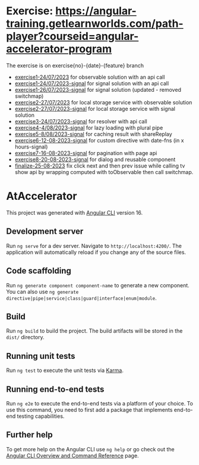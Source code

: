 # Exercise: https://angular-training.getlearnworlds.com/path-player?courseid=angular-accelerator-program
The exercise is on exercise{no}-{date}-{feature} branch
- [exercise1-24/07/2023](https://github.com/nutphi/at-accelerator/tree/exercise1-24/07/2023) for observable solution with an api call
- [exercise1-24/07/2023-signal](https://github.com/nutphi/at-accelerator/tree/exercise1-24/07/2023-signal) for signal solution with an api call
- [exercise1-26/07/2023-signal](https://github.com/nutphi/at-accelerator/tree/exercise1-26/07/2023-signal) for signal solution (updated - removed switchmap)
- [exercise2-27/07/2023](https://github.com/nutphi/at-accelerator/tree/exercise2-27/07/2023) for local storage service with observable solution
- [exercise2-27/07/2023-signal](https://github.com/nutphi/at-accelerator/tree/exercise2-27/07/2023-signal) for local storage service with signal solution
- [exercise3-24/07/2023-signal](https://github.com/nutphi/at-accelerator/tree/exercise3-24/07/2023-signal) for resolver with api call
- [exercise4-4/08/2023-signal](https://github.com/nutphi/at-accelerator/tree/exercise4-4/08/2023-signal) for lazy loading with plural pipe
- [exercise5-8/08/2023-signal](https://github.com/nutphi/at-accelerator/tree/exercise5-8/08/2023-signal) for caching result with shareReplay
- [exercise6-12-08-2023-signal](https://github.com/nutphi/at-accelerator/tree/exercise6-12-08-2023-signal) for custom directive with date-fns (in x hours-signal)
- [exercise7-16-08-2023-signal](https://github.com/nutphi/at-accelerator/tree/exercise7-16-08-2023-signal) for pagination with page api
- [exercise8-20-08-2023-signal](https://github.com/nutphi/at-accelerator/tree/exercise8-20-08-2023-signal) for dialog and reusable component
- [finalize-25-08-2023](https://github.com/nutphi/at-accelerator/tree/finalize-25-08-2023) fix click next and then prev issue while calling tv show api by wrapping computed with toObservable then call switchmap.
  
# AtAccelerator

This project was generated with [Angular CLI](https://github.com/angular/angular-cli) version 16.

## Development server

Run `ng serve` for a dev server. Navigate to `http://localhost:4200/`. The application will automatically reload if you change any of the source files.

## Code scaffolding

Run `ng generate component component-name` to generate a new component. You can also use `ng generate directive|pipe|service|class|guard|interface|enum|module`.

## Build

Run `ng build` to build the project. The build artifacts will be stored in the `dist/` directory.

## Running unit tests

Run `ng test` to execute the unit tests via [Karma](https://karma-runner.github.io).

## Running end-to-end tests

Run `ng e2e` to execute the end-to-end tests via a platform of your choice. To use this command, you need to first add a package that implements end-to-end testing capabilities.

## Further help

To get more help on the Angular CLI use `ng help` or go check out the [Angular CLI Overview and Command Reference](https://angular.io/cli) page.
